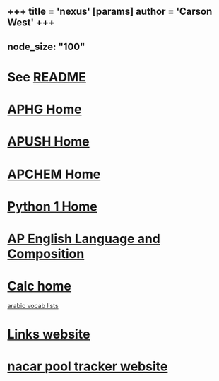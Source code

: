 +++
 title = 'nexus'
[params]
	author = 'Carson West'
+++
---
node_size: "100"
---


# See [README](./../readme/)

# [APHG Home](./../aphg-home/)
# [APUSH Home](./../apush-home/)
# [APCHEM Home](./../apchem-home/)
# [Python 1 Home](./../python-1-home/)
# [AP English Language and Composition](./../ap-english-language-and-composition/)

# [Calc home](./../calc-home/)

[arabic vocab lists](./../arabic-vocab-lists/)

# [Links website](https://thecarsonwest.github.io/links.html)
# [nacar pool tracker website](https://thecarsonwest.github.io/nascar/index.html)
